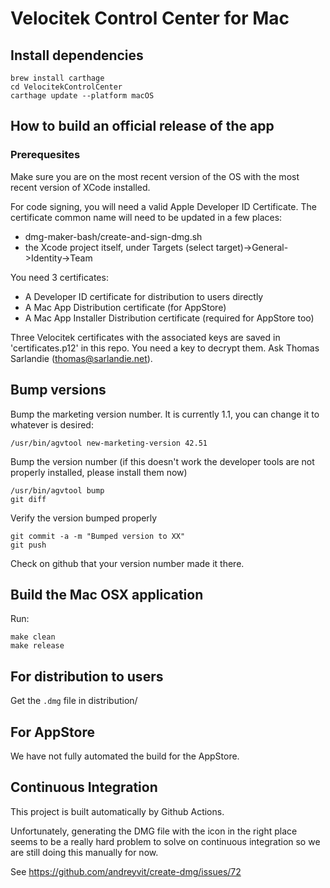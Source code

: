 # Velocitek Control Center for Mac

## Install dependencies

    brew install carthage
    cd VelocitekControlCenter
    carthage update --platform macOS


## How to build an official release of the app

### Prerequesites

Make sure you are on the most recent version of the OS with the most recent version of XCode installed.

For code signing, you will need a valid Apple Developer ID Certificate. The certificate common name will need to be
updated in a few places:
* dmg-maker-bash/create-and-sign-dmg.sh
* the Xcode project itself, under Targets (select target)->General->Identity->Team

You need 3 certificates:

 - A Developer ID certificate for distribution to users directly
 - A Mac App Distribution certificate (for AppStore)
 - A Mac App Installer Distribution certificate (required for AppStore too)

Three Velocitek certificates with the associated keys are saved in
'certificates.p12' in this repo. You need a key to decrypt them. Ask Thomas
Sarlandie (thomas@sarlandie.net).


## Bump versions

Bump the marketing version number. It is currently 1.1, you can change it to whatever is desired:

    /usr/bin/agvtool new-marketing-version 42.51

Bump the version number (if this doesn't work the developer tools are not properly installed, please install them now)

    /usr/bin/agvtool bump
    git diff

Verify the version bumped properly

    git commit -a -m "Bumped version to XX"
    git push

Check on github that your version number made it there.

## Build the Mac OSX application

Run:

    make clean
    make release

## For distribution to users

Get the `.dmg` file in distribution/


## For AppStore

We have not fully automated the build for the AppStore.


## Continuous Integration

This project is built automatically by Github Actions. 

Unfortunately, generating the DMG file with the icon in the right place seems to
be a really hard problem to solve on continuous integration so we are still
doing this manually for now.

See https://github.com/andreyvit/create-dmg/issues/72
